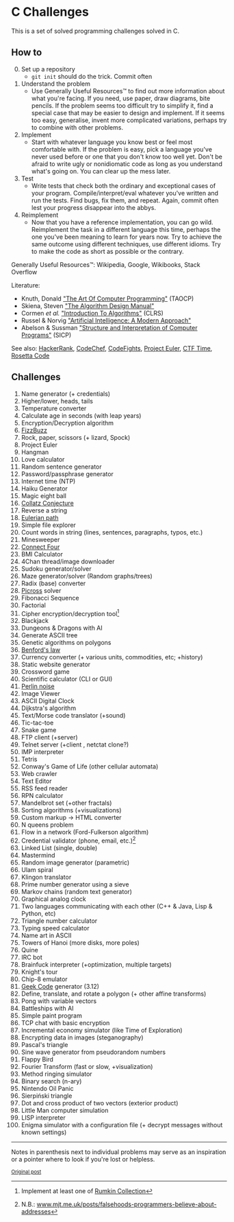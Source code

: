 # C Challenges

This is a set of solved programming challenges solved in C.

## How to

0. Set up a repository
    * `git init` should do the trick. Commit often
0. Understand the problem
    * Use Generally Useful Resources&trade; to find out more information about
    what you're facing. If you need, use paper, draw diagrams, bite pencils.
    If the problem seems too difficult try to simplify it, find a special case 
    that may be easier to design and implement. If it seems too easy,
    generalise, invent more complicated variations, perhaps try to combine with
    other problems.
0. Implement
    * Start with whatever language you know best or feel most comfortable with.
    If the problem is easy, pick a language you've never used before or one
    that you don't know too well yet. Don't be afraid to write ugly or
    nonidiomatic code as long as you understand what's going on. You can clear
    up the mess later.
0. Test
    * Write tests that check both the ordinary and exceptional cases of your
    program. Compile/interpret/eval whatever you've written and run the tests.
    Find bugs, fix them, and repeat. Again, commit often lest your progress
    disappear into the abbys.
0. Reimplement
    * Now that you have a reference implementation, you can go wild.
    Reimplement the task in a different language this time, perhaps the one
    you've been meaning to learn for years now. Try to achieve the same outcome
    using different techniques, use different idioms. Try to make the code as
    short as possible or the contrary.

Generally Useful Resources&trade;: Wikipedia, Google, Wikibooks, Stack Overflow

Literature:
* Knuth, Donald ["The Art Of Computer Programming"](http://a.co/81SGp9e) (TAOCP)
* Skiena, Steven ["The Algorithm Design Manual"](http://a.co/elMkFdw)
* Cormen *et al.* ["Introduction To Algorithms"](http://a.co/fWxRgYC ) (CLRS)
* Russel & Norvig ["Artificial Intelligence: A Modern Approach"](http://a.co/elGV6SI)
* Abelson & Sussman ["Structure and Interpretation of Computer Programs"](http://a.co/6rdcupL) (SICP)

See also: [HackerRank](https://www.hackerrank.com/), [CodeChef](https://www.codechef.com/),
[CodeFights](https://codefights.com/), [Project Euler](https://projecteuler.net/),
[CTF Time](https://ctftime.org/), [Rosetta Code](https://rosettacode.org/)

## Challenges

1. Name generator (+ credentials)
1. Higher/lower, heads, tails
1. Temperature converter
1. Calculate age in seconds (with leap years)
1. Encryption/Decryption algorithm
1. [FizzBuzz](https://en.wikipedia.org/wiki/Fizz_buzz)
1. Rock, paper, scissors (+ lizard, Spock)
1. Project Euler
1. Hangman
1. Love calculator
1. Random sentence generator
1. Password/passphrase generator
1. Internet time (NTP)
1. Haiku Generator
1. Magic eight ball
1. [Collatz Conjecture](https://en.wikipedia.org/wiki/Collatz_conjecture)
1. Reverse a string
1. [Eulerian path](https://en.wikipedia.org/wiki/Eulerian_path)
1. Simple file explorer
1. Count words in string (lines, sentences, paragraphs, typos, etc.)
1. Minesweeper
1. [Connect Four](https://en.wikipedia.org/wiki/Connect_Four)
1. BMI Calculator
1. 4Chan thread/image downloader
1. Sudoku generator/solver
1. Maze generator/solver (Random graphs/trees)
1. Radix (base) converter
1. [Picross](https://en.wikipedia.org/wiki/Nonogram) solver
1. Fibonacci Sequence
1. Factorial
1. Cipher encryption/decryption tool[^1]
1. Blackjack
1. Dungeons & Dragons with AI
1. Generate ASCII tree
1. Genetic algorithms on polygons
1. [Benford's law](https://en.wikipedia.org/wiki/Benford%27s_law)
1. Currency converter (+ various units, commodities, etc; +history)
1. Static website generator
1. Crossword game
1. Scientific calculator (CLI or GUI)
1. [Perlin noise](https://en.wikipedia.org/wiki/Perlin_noise)
1. Image Viewer
1. ASCII Digital Clock
1. Dijkstra's algorithm
1. Text/Morse code translator (+sound)
1. Tic-tac-toe
1. Snake game
1. FTP client (+server)
1. Telnet server (+client , netctat clone?)
1. IMP interpreter
1. Tetris
1. Conway's Game of Life (other cellular automata)
1. Web crawler
1. Text Editor
1. RSS feed reader
1. RPN calculator
1. Mandelbrot set (+other fractals)
1. Sorting algorithms (+visualizations)
1. Custom markup -> HTML converter
1. N queens problem
1. Flow in a network (Ford-Fulkerson algorithm)
1. Credential validator (phone, email, etc.)[^2]
1. Linked List (single, double)
1. Mastermind
1. Random image generator (parametric)
1. Ulam spiral
1. Klingon translator
1. Prime number generator using a sieve
1. Markov chains (random text generator)
1. Graphical analog clock
1. Two languages communicating with each other (C++ & Java, Lisp & Python, etc)
1. Triangle number calculator
1. Typing speed calculator
1. Name art in ASCII
1. Towers of Hanoi (more disks, more poles)
1. Quine
1. IRC bot
1. Brainfuck interpreter (+optimization, multiple targets)
1. Knight's tour
1. Chip-8 emulator
1. [Geek Code](https://en.wikipedia.org/wiki/Geek_Code) generator (3.12)
1. Define, translate, and rotate a polygon (+ other affine transforms)
1. Pong with variable vectors
1. Battleships with AI
1. Simple paint program
1. TCP chat with basic encryption
1. Incremental economy simulator (like Time of Exploration)
1. Encrypting data in images (steganography)
1. Pascal's triangle
1. Sine wave generator from pseudorandom numbers
1. Flappy Bird
1. Fourier Transform (fast or slow, +visualization)
1. Method ringing simulator
1. Binary search (n-ary)
1. Nintendo Oil Panic
1. Sierpiński triangle
1. Dot and cross product of two vectors (exterior product)
1. Little Man computer simulation
1. LISP interpreter
1. Enigma simulator with a configuration file (+ decrypt messages without known settings)

---

Notes in parenthesis next to individual problems may serve as an inspiration or a pointer
where to look if you're lost or helpless.

[^1]: Implement at least one of [Rumkin Collection](http://rumkin.com/tools/cipher)

[^2]: N.B.: www.mjt.me.uk/posts/falsehoods-programmers-believe-about-addresses

<small>[Original post](https://camo.githubusercontent.com/f06ad08efd111d6d413f60605ad7a09d1293f123/687474703a2f2f692e696d6775722e636f6d2f466a68413230382e706e67)</small>